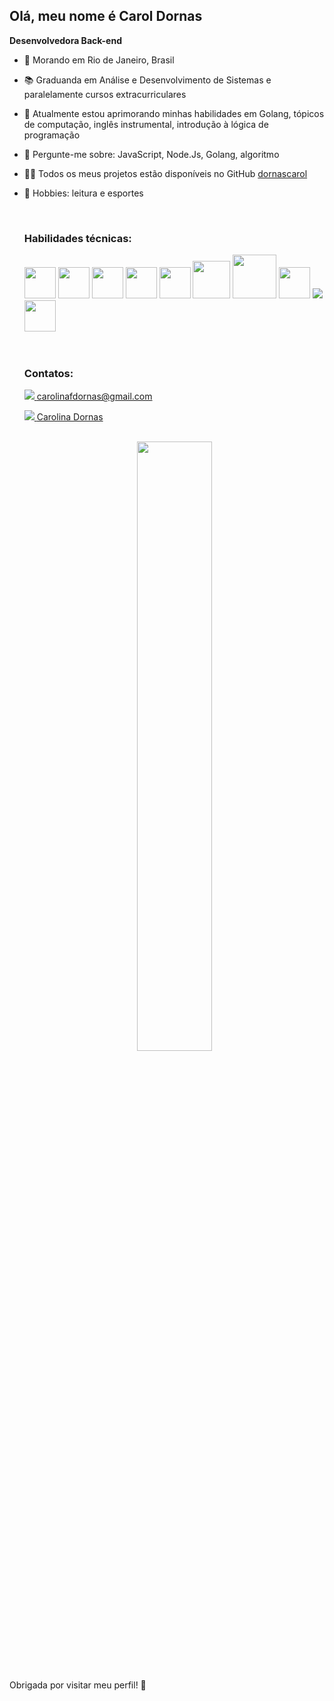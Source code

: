 <h2> Olá, meu nome é Carol Dornas</h2>
  
  **Desenvolvedora Back-end**
  
- 📍 Morando em Rio de Janeiro, Brasil
- 📚 Graduanda em Análise e Desenvolvimento de Sistemas e paralelamente cursos extracurriculares
- 🌱 Atualmente estou aprimorando minhas habilidades em Golang, tópicos de computação, inglês instrumental, introdução à lógica de programação
- 💬 Pergunte-me sobre: JavaScript, Node.Js, Golang, algoritmo
- 👩‍💻 Todos os meus projetos estão disponíveis no GitHub <a href="https://github.com/dornascarol?tab=repositories&q=&type=public&language=&sort=" target="_blank" > dornascarol </a>
- 🥊 Hobbies: leitura e esportes
  
  <br>
  <h3> Habilidades técnicas: </h3>
  <div style="display: inline_block">
  <img height="50" src="https://user-images.githubusercontent.com/25181517/117447155-6a868a00-af3d-11eb-9cfe-245df15c9f3f.png"/>  
  <img height="50" src="https://user-images.githubusercontent.com/25181517/183568594-85e280a7-0d7e-4d1a-9028-c8c2209e073c.png"/>
  <img height="50" src="https://user-images.githubusercontent.com/25181517/183859966-a3462d8d-1bc7-4880-b353-e2cbed900ed6.png"/>
  <img height="50" src="https://user-images.githubusercontent.com/25181517/192149581-88194d20-1a37-4be8-8801-5dc0017ffbbe.png"/>
  <img height="50" src="https://user-images.githubusercontent.com/25181517/183423507-c056a6f9-1ba8-4312-a350-19bcbc5a8697.png"/>
  <img height="60" src="https://user-images.githubusercontent.com/25181517/182884177-d48a8579-2cd0-447a-b9a6-ffc7cb02560e.png"/>
  <img height="70" src="https://user-images.githubusercontent.com/25181517/117208740-bfb78400-adf5-11eb-97bb-09072b6bedfc.png"/>
  <img height="50" src="https://user-images.githubusercontent.com/25181517/192108372-f71d70ac-7ae6-4c0d-8395-51d8870c2ef0.png"/>
  <img src="https://camo.githubusercontent.com/8acba917ae419aff6f16aa6cd4bb007f9de5de268d87a1dbadeb5aa16b7ae8bf/68747470733a2f2f696d672e736869656c64732e696f2f62616467652f496e736f6d6e69612d626c61636b3f7374796c653d666f722d7468652d6261646765266c6f676f3d696e736f6d6e6961266c6f676f436f6c6f723d353834394245"/>
  <img height="50" src="https://user-images.githubusercontent.com/25181517/117207330-263ba280-adf4-11eb-9b97-0ac5b40bc3be.png"/>
  </div>
  <br>
  <br>
  <h3> Contatos: </h3>
  
  <a href="mailto:carolinafdornas@gmail.com"> <img src="https://img.shields.io/badge/Gmail-D14836?style=for-the-badge&logo=gmail&logoColor=white"/> </a> 
   [carolinafdornas@gmail.com](mailto:carolinafdornas@gmail.com)

  <a href="https://www.linkedin.com/in/carolina-dornas/" target="_blank"> <img src="https://img.shields.io/badge/LinkedIn-0077B5?style=for-the-badge&logo=linkedin&logoColor=white"/> </a> 
   [Carolina Dornas](https://www.linkedin.com/in/carolina-dornas/)

  <br>
  <div align="center">
    
  <img width="50%" src="https://github-readme-stats.vercel.app/api/top-langs/?username=dornascarol&layout=compact&show_icons=true&theme=blue"/>
  
 
  
  </div>

  <br>
Obrigada por visitar meu perfil! 🚀
